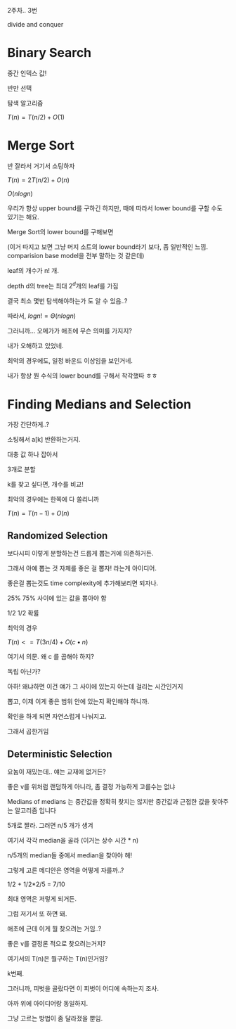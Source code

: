 2주차..
3번 

divide and conquer

# Binary Search

중간 인덱스 값!

반만 선택

탐색 알고리즘

$T(n)=T(n/2)+O(1)$

# Merge Sort

반 잘라서 거기서 소팅하자

$T(n)=2T(n/2)+O(n)$

$O(nlogn)$

우리가 항상 upper bound를 구하긴 하지만, 때에 따라서 lower bound를 구할 수도 있기는 해요.

Merge Sort의 lower bound를 구해보면

(이거 따지고 보면 그냥 머지 소트의 lower bound라기 보다, 좀 일반적인 느낌. comparision base model을 전부 말하는 것 같은데)

leaf의 개수가 n! 개.

depth d의 tree는 최대 $2^d$개의 leaf를 가짐

결국 최소 몇번 탐색해야하는가 도 알 수 있음..?

따라서, $logn!=\Theta (nlogn)$ 

그러니까... 오메가가 애초에 무슨 의미를 가지지?

내가 오해하고 있었네.

최악의 경우에도, 일정 바운드 이상임을 보인거네.

내가 항상 뭔 수식의 lower bound를 구해서 착각했따 ㅎㅎ

# Finding Medians and Selection

가장 간단하게..?

소팅해서 a[k] 반환하는거지.

대충 값 하나 잡아서

3개로 분할

k를 찾고 싶다면, 개수를 비교!

최악의 경우에는 한쪽에 다 쏠리니까

$T(n)=T(n-1)+O(n)$

## Randomized Selection

보다시피 이렇게 분할하는건 드릅게 뽑는거에 의존하거든.

그래서 아예 뽑는 것 자체를 좋은 걸 뽑자! 라는게 아이디어.

좋은걸 뽑는것도 time complexity에 추가해보리면 되자나.

25% 75% 사이에 있는 값을 뽑아야 함

1/2 1/2 확률

최악의 경우

$T(n)<=T(3n/4)+O(c\bullet n)$

여기서 의문. 왜 c 를 곱해야 하지?

독립 아닌가?

아하! 왜냐하면 이건 얘가 그 사이에 있는지 아는데 걸리는 시간인거지

뽑고, 이제 이게 좋은 범위 안에 있는지 확인해야 하니까.

확인을 하게 되면 자연스럽게 나눠지고.

그래서 곱한거임

## Deterministic Selection

요놈이 재밌는데.. 얘는 교재에 없거든?

좋은 v를 위처럼 랜덤하게 아니라, 좀 결정 가능하게 고를수는 없냐

Medians of medians 는 중간값을 정확히 찾지는 않지만 중간값과 근접한 값을 찾아주는 알고리즘 입니다

5개로 짤라. 그러면 n/5 개가 생겨

여기서 각각 median을 골라 (이거는 상수 시간 * n)

n/5개의 median들 중에서 median을 찾아야 해!

그렇게 고른 메디안은 영역을 어떻게 자를까..?

1/2 + 1/2*2/5 = 7/10

최대 영역은 저렇게 되거든.

그럼 저기서 또 하면 돼.

애초에 근데 이게 뭘 찾으려는 거임..?

좋은 v를 결정론 적으로 찾으려는거지?

여기서의 T(n)은 뭘구하는 T(n)인거임?

k번째.

그러니까, 피벗을 골랐다면 이 피벗이 어디에 속하는지 조사.

아까 위에 아이디어랑 동일하지.

그냥 고르는 방법이 좀 달라졌을 뿐임.
